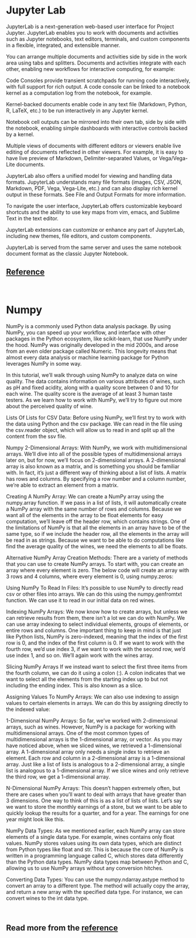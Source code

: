 # Jupyter Lab

JupyterLab is a next-generation web-based user interface for Project Jupyter. JupyterLab enables you to work with documents and activities such as Jupyter notebooks, text editors, terminals, and custom components in a flexible, integrated, and extensible manner.

You can arrange multiple documents and activities side by side in the work area using tabs and splitters. Documents and activities integrate with each other, enabling new workflows for interactive computing, for example:

Code Consoles provide transient scratchpads for running code interactively, with full support for rich output. A code console can be linked to a notebook kernel as a computation log from the notebook, for example.

Kernel-backed documents enable code in any text file (Markdown, Python, R, LaTeX, etc.) to be run interactively in any Jupyter kernel.

Notebook cell outputs can be mirrored into their own tab, side by side with the notebook, enabling simple dashboards with interactive controls backed by a kernel.

Multiple views of documents with different editors or viewers enable live editing of documents reflected in other viewers. For example, it is easy to have live preview of Markdown, Delimiter-separated Values, or Vega/Vega-Lite documents.

JupyterLab also offers a unified model for viewing and handling data formats. JupyterLab understands many file formats (images, CSV, JSON, Markdown, PDF, Vega, Vega-Lite, etc.) and can also display rich kernel output in these formats. See File and Output Formats for more information.

To navigate the user interface, JupyterLab offers customizable keyboard shortcuts and the ability to use key maps from vim, emacs, and Sublime Text in the text editor.

JupyterLab extensions can customize or enhance any part of JupyterLab, including new themes, file editors, and custom components.

JupyterLab is served from the same server and uses the same notebook document format as the classic Jupyter Notebook.

## [Reference](https://jupyterlab.readthedocs.io/en/stable/getting_started/overview.html)

<br>

# Numpy

NumPy is a commonly used Python data analysis package. By using NumPy, you can speed up your workflow, and interface with other packages in the Python ecosystem, like scikit-learn, that use NumPy under the hood. NumPy was originally developed in the mid 2000s, and arose from an even older package called Numeric. This longevity means that almost every data analysis or machine learning package for Python leverages NumPy in some way.

In this tutorial, we’ll walk through using NumPy to analyze data on wine quality. The data contains information on various attributes of wines, such as pH and fixed acidity, along with a quality score between 0 and 10 for each wine. The quality score is the average of at least 3 human taste testers. As we learn how to work with NumPy, we’ll try to figure out more about the perceived quality of wine.

Lists Of Lists for CSV Data: 
Before using NumPy, we’ll first try to work with the data using Python and the csv package. We can read in the file using the csv.reader object, which will allow us to read in and split up all the content from the ssv file.

Numpy 2-Dimensional Arrays:
With NumPy, we work with multidimensional arrays. We’ll dive into all of the possible types of multidimensional arrays later on, but for now, we’ll focus on 2-dimensional arrays. A 2-dimensional array is also known as a matrix, and is something you should be familiar with. In fact, it’s just a different way of thinking about a list of lists. A matrix has rows and columns. By specifying a row number and a column number, we’re able to extract an element from a matrix.

Creating A NumPy Array: 
We can create a NumPy array using the numpy.array function. If we pass in a list of lists, it will automatically create a NumPy array with the same number of rows and columns. Because we want all of the elements in the array to be float elements for easy computation, we’ll leave off the header row, which contains strings. One of the limitations of NumPy is that all the elements in an array have to be of the same type, so if we include the header row, all the elements in the array will be read in as strings. Because we want to be able to do computations like find the average quality of the wines, we need the elements to all be floats.

Alternative NumPy Array Creation Methods: 
There are a variety of methods that you can use to create NumPy arrays. To start with, you can create an array where every element is zero. The below code will create an array with 3 rows and 4 columns, where every element is 0, using numpy.zeros:

Using NumPy To Read In Files: 
It’s possible to use NumPy to directly read csv or other files into arrays. We can do this using the numpy.genfromtxt function. We can use it to read in our initial data on red wines.

Indexing NumPy Arrays:
We now know how to create arrays, but unless we can retrieve results from them, there isn’t a lot we can do with NumPy. We can use array indexing to select individual elements, groups of elements, or entire rows and columns. One important thing to keep in mind is that just like Python lists, NumPy is zero-indexed, meaning that the index of the first row is 0, and the index of the first column is 0. If we want to work with the fourth row, we’d use index 3, if we want to work with the second row, we’d use index 1, and so on. We’ll again work with the wines array.

Slicing NumPy Arrays
If we instead want to select the first three items from the fourth column, we can do it using a colon (:). A colon indicates that we want to select all the elements from the starting index up to but not including the ending index. This is also known as a slice.

Assigning Values To NumPy Arrays: 
We can also use indexing to assign values to certain elements in arrays. We can do this by assigning directly to the indexed value:

1-Dimensional NumPy Arrays:
So far, we’ve worked with 2-dimensional arrays, such as wines. However, NumPy is a package for working with multidimensional arrays. One of the most common types of multidimensional arrays is the 1-dimensional array, or vector. As you may have noticed above, when we sliced wines, we retrieved a 1-dimensional array. A 1-dimensional array only needs a single index to retrieve an element. Each row and column in a 2-dimensional array is a 1-dimensional array. Just like a list of lists is analogous to a 2-dimensional array, a single list is analogous to a 1-dimensional array. If we slice wines and only retrieve the third row, we get a 1-dimensional array. 

N-Dimensional NumPy Arrays:
This doesn’t happen extremely often, but there are cases when you’ll want to deal with arrays that have greater than 3 dimensions. One way to think of this is as a list of lists of lists. Let’s say we want to store the monthly earnings of a store, but we want to be able to quickly lookup the results for a quarter, and for a year. The earnings for one year might look like this.

NumPy Data Types:
As we mentioned earlier, each NumPy array can store elements of a single data type. For example, wines contains only float values. NumPy stores values using its own data types, which are distinct from Python types like float and str. This is because the core of NumPy is written in a programming language called C, which stores data differently than the Python data types. NumPy data types map between Python and C, allowing us to use NumPy arrays without any conversion hitches.

Converting Data Types:
You can use the numpy.ndarray.astype method to convert an array to a different type. The method will actually copy the array, and return a new array with the specified data type. For instance, we can convert wines to the int data type.



<br>

## Read more from the [reference](https://www.dataquest.io/blog/numpy-tutorial-python/)